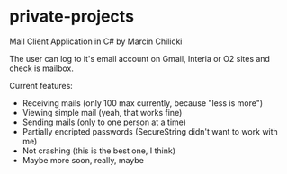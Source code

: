 # private-projects

Mail Client Application in C# by Marcin Chilicki

The user can log to it's email account on Gmail, Interia or O2 sites and check is mailbox.

Current features:
- Receiving mails (only 100 max currently, because "less is more")
- Viewing simple mail (yeah, that works fine)
- Sending mails (only to one person at a time)
- Partially encripted passwords (SecureString didn't want to work with me)
- Not crashing (this is the best one, I think)
- Maybe more soon, really, maybe